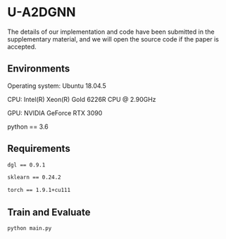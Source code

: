 # U-A2DGNN

The details of our implementation and code have been submitted in the supplementary material, and we will open the source code if the paper is accepted.


## Environments

Operating system:  Ubuntu 18.04.5

CPU: Intel(R) Xeon(R) Gold 6226R CPU @ 2.90GHz

GPU: NVIDIA GeForce RTX 3090

python == 3.6

## Requirements
``` bash
dgl == 0.9.1

sklearn == 0.24.2

torch == 1.9.1+cu111
```

## Train and Evaluate

``` bash
python main.py
```
